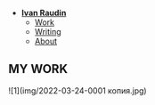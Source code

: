 - [**Ivan Raudin**](./index.md) <!-- Use `index.md` as well. `./` is a shortcut back to your home page `index.md` -->
    - [Work](work.md)
    - [Writing](writing.md)
    - [About](about.md)
## MY WORK

![1](img/2022-03-24-0001 копия.jpg)
